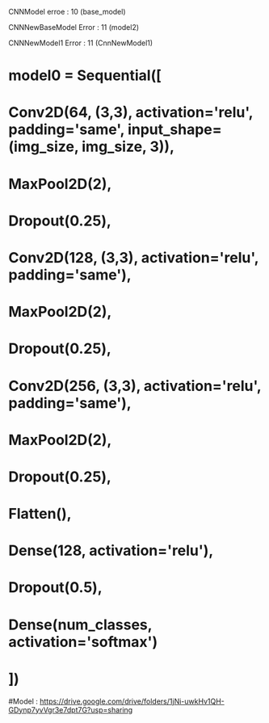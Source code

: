 CNNModel erroe : 10 (base_model)

CNNNewBaseModel Error : 11 (model2)

CNNNewModel1 Error : 11 (CnnNewModel1)
# model0 = Sequential([
#         Conv2D(64, (3,3), activation='relu', padding='same', input_shape=(img_size, img_size, 3)),
#         MaxPool2D(2),
#         Dropout(0.25),

#         Conv2D(128, (3,3), activation='relu', padding='same'),
#         MaxPool2D(2),
#         Dropout(0.25),

#         Conv2D(256, (3,3), activation='relu', padding='same'),
#         MaxPool2D(2),
#         Dropout(0.25),

#         Flatten(),
#         Dense(128, activation='relu'),
#         Dropout(0.5),
#         Dense(num_classes, activation='softmax')
# ])

#Model : https://drive.google.com/drive/folders/1jNi-uwkHv1QH-GDynp7yvVgr3e7dpt7G?usp=sharing